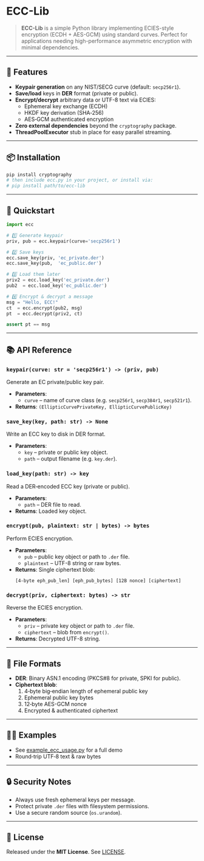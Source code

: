 # ECC-Lib

> **ECC-Lib** is a simple Python library implementing ECIES-style encryption (ECDH + AES-GCM) using standard curves. Perfect for applications needing high-performance asymmetric encryption with minimal dependencies.

---

## 🌟 Features

- **Keypair generation** on any NIST/SECG curve (default: `secp256r1`).
- **Save/load** keys in **DER** format (private or public).
- **Encrypt/decrypt** arbitrary data or UTF-8 text via ECIES:
  - Ephemeral key exchange (ECDH)
  - HKDF key derivation (SHA‑256)
  - AES‑GCM authenticated encryption
- **Zero external dependencies** beyond the `cryptography` package.
- **ThreadPoolExecutor** stub in place for easy parallel streaming.

---

## 📦 Installation

```bash
pip install cryptography
# then include ecc.py in your project, or install via:
# pip install path/to/ecc-lib
```


---

## 🚀 Quickstart

```python
import ecc

# 1️⃣ Generate keypair
priv, pub = ecc.keypair(curve='secp256r1')

# 2️⃣ Save keys
ecc.save_key(priv, 'ec_private.der')
ecc.save_key(pub,  'ec_public.der')

# 3️⃣ Load them later
priv2 = ecc.load_key('ec_private.der')
pub2  = ecc.load_key('ec_public.der')

# 4️⃣ Encrypt & decrypt a message
msg = "Hello, ECC!"
ct  = ecc.encrypt(pub2, msg)
pt  = ecc.decrypt(priv2, ct)

assert pt == msg
```

---

## 📚 API Reference

### `keypair(curve: str = 'secp256r1') -> (priv, pub)`

Generate an EC private/public key pair.

- **Parameters**:
  - `curve` – name of curve class (e.g. `secp256r1`, `secp384r1`, `secp521r1`).
- **Returns**: `(EllipticCurvePrivateKey, EllipticCurvePublicKey)`


### `save_key(key, path: str) -> None`

Write an ECC key to disk in DER format.

- **Parameters**:
  - `key` – private or public key object.
  - `path` – output filename (e.g. `key.der`).


### `load_key(path: str) -> key`

Read a DER‐encoded ECC key (private or public).

- **Parameters**:
  - `path` – DER file to read.
- **Returns**: Loaded key object.


### `encrypt(pub, plaintext: str | bytes) -> bytes`

Perform ECIES encryption.

- **Parameters**:
  - `pub` – public key object or path to `.der` file.
  - `plaintext` – UTF-8 string or raw bytes.
- **Returns**: Single ciphertext blob:
  ```text
  [4-byte eph_pub_len] [eph_pub_bytes] [12B nonce] [ciphertext]
  ```


### `decrypt(priv, ciphertext: bytes) -> str`

Reverse the ECIES encryption.

- **Parameters**:
  - `priv` – private key object or path to `.der` file.
  - `ciphertext` – blob from `encrypt()`.
- **Returns**: Decrypted UTF-8 string.


---

## 🔧 File Formats

- **DER**: Binary ASN.1 encoding (PKCS#8 for private, SPKI for public).
- **Ciphertext blob**:
  1. 4‑byte big‑endian length of ephemeral public key
  2. Ephemeral public key bytes
  3. 12‑byte AES-GCM nonce
  4. Encrypted & authenticated ciphertext

---

## 👩‍💻 Examples

- See [example_ecc_usage.py](examples/example_ecc_usage.py) for a full demo
- Round‑trip UTF‑8 text & raw bytes

---

## 🔒 Security Notes

- Always use fresh ephemeral keys per message.
- Protect private `.der` files with filesystem permissions.
- Use a secure random source (`os.urandom`).

---

## 📝 License

Released under the **MIT License**. See [LICENSE](LICENSE).

